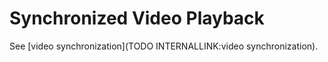 # Synchronized Video Playback



See [video synchronization](TODO INTERNALLINK:video synchronization).  



